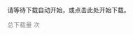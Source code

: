<script> window.onload = function () { var link = document.createElement('a'); link.href = "../lvgl_student_free.tar.gz"; link.download = "../lvgl_student_free.tar.gz"; link.click(); } </script>
请等待下载自动开始，或点击此处开始下载。


<script async src="//busuanzi.ibruce.info/busuanzi/2.3/busuanzi.pure.mini.js"></script>

<span style="color: grey" id="busuanzi_container_site_pv">总下载量 <span id="busuanzi_value_site_pv"></span> 次</span>